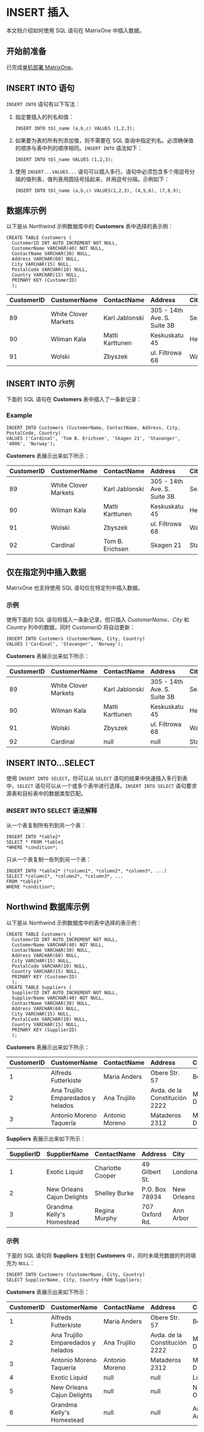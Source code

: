 # INSERT 插入

本文档介绍如何使用 SQL 语句在 MatrixOne 中插入数据。

## 开始前准备

已完成[单机部署 MatrixOne](../../Get-Started/install-standalone-matrixone.md)。

## INSERT INTO 语句

`INSERT INTO` 语句有以下写法：

1. 指定要插入的列名和值：

    ```
    INSERT INTO tbl_name (a,b,c) VALUES (1,2,3);
    ```

2. 如果要为表的所有列添加值，则不需要在 SQL 查询中指定列名。必须确保值的顺序与表中列的顺序相同。`INSERT INTO` 语法如下：

    ```
    INSERT INTO tbl_name VALUES (1,2,3);
    ```

3. 使用 `INSERT...VALUES...` 语句可以插入多行。语句中必须包含多个用逗号分隔的值列表，值列表用圆括号括起来，并用逗号分隔。示例如下：

    ```
    INSERT INTO tbl_name (a,b,c) VALUES(1,2,3), (4,5,6), (7,8,9);
    ```

## 数据库示例

以下是从 Northwind 示例数据库中的 **Customers** 表中选择的表示例：

```
CREATE TABLE Customers (
  CustomerID INT AUTO_INCREMENT NOT NULL,
  CustomerName VARCHAR(40) NOT NULL,
  ContactName VARCHAR(30) NULL,
  Address VARCHAR(60) NULL,
  City VARCHAR(15) NULL,
  PostalCode VARCHAR(10) NULL,
  Country VARCHAR(15) NULL,
  PRIMARY KEY (CustomerID)
  );
```

| CustomerID | CustomerName         | ContactName     | Address                     | City     | PostalCode | Country |
| :--------- | :------------------- | :-------------- | :-------------------------- | :------- | :--------- | :------ |
| 89         | White Clover Markets | Karl Jablonski  | 305 - 14th Ave. S. Suite 3B | Seattle  | 98128      | USA     |
| 90         | Wilman Kala          | Matti Karttunen | Keskuskatu 45               | Helsinki | 21240      | Finland |
| 91         | Wolski               | Zbyszek         | ul. Filtrowa 68             | Walla    | 01-012     | Poland  |

## INSERT INTO 示例

下面的 SQL 语句在 **Customers** 表中插入了一条新记录：

### Example

```
INSERT INTO Customers (CustomerName, ContactName, Address, City, PostalCode, Country)
VALUES ('Cardinal', 'Tom B. Erichsen', 'Skagen 21', 'Stavanger', '4006', 'Norway');
```

**Customers** 表展示出来如下所示：

| CustomerID | CustomerName         | ContactName     | Address                     | City      | PostalCode | Country |
| :--------- | :------------------- | :-------------- | :-------------------------- | :-------- | :--------- | :------ |
| 89         | White Clover Markets | Karl Jablonski  | 305 - 14th Ave. S. Suite 3B | Seattle   | 98128      | USA     |
| 90         | Wilman Kala          | Matti Karttunen | Keskuskatu 45               | Helsinki  | 21240      | Finland |
| 91         | Wolski               | Zbyszek         | ul. Filtrowa 68             | Walla     | 01-012     | Poland  |
| 92         | Cardinal             | Tom B. Erichsen | Skagen 21                   | Stavanger | 4006       | Norway  |

## 仅在指定列中插入数据

MatrixOne 也支持使用 SQL 语句仅在特定列中插入数据。

### 示例

使用下面的 SQL 语句将插入一条新记录，但只插入 *CustomerName*、*City* 和 *Country* 列中的数据，同时 *CustomerID* 将自动更新：

```
INSERT INTO Customers (CustomerName, City, Country)
VALUES ('Cardinal', 'Stavanger', 'Norway');
```

**Customers** 表展示出来如下所示：

| CustomerID | CustomerName         | ContactName     | Address                     | City      | PostalCode | Country |
| :--------- | :------------------- | :-------------- | :-------------------------- | :-------- | :--------- | :------ |
| 89         | White Clover Markets | Karl Jablonski  | 305 - 14th Ave. S. Suite 3B | Seattle   | 98128      | USA     |
| 90         | Wilman Kala          | Matti Karttunen | Keskuskatu 45               | Helsinki  | 21240      | Finland |
| 91         | Wolski               | Zbyszek         | ul. Filtrowa 68             | Walla     | 01-012     | Poland  |
| 92         | Cardinal             | null            | null                        | Stavanger | null       | Norway  |

## INSERT INTO...SELECT

使用 `INSERT INTO SELECT`，你可以从 `SELECT` 语句的结果中快速插入多行到表中，`SELECT` 语句可以从一个或多个表中进行选择。`INSERT INTO SELECT` 语句要求源表和目标表中的数据类型匹配。

### INSERT INTO SELECT 语法解释

从一个表复制所有列到另一个表：

```
INSERT INTO *table2*
SELECT * FROM *table1
*WHERE *condition*;
```

只从一个表复制一些列到另一个表：

```
INSERT INTO *table2* (*column1*, *column2*, *column3*, ...)
SELECT *column1*, *column2*, *column3*, ...
FROM *table1*
WHERE *condition*;
```

## Northwind 数据库示例

以下是从 Northwind 示例数据库中的表中选择的表示例：

```
CREATE TABLE Customers (
  CustomerID INT AUTO_INCREMENT NOT NULL,
  CustomerName VARCHAR(40) NOT NULL,
  ContactName VARCHAR(30) NULL,
  Address VARCHAR(60) NULL,
  City VARCHAR(15) NULL,
  PostalCode VARCHAR(10) NULL,
  Country VARCHAR(15) NULL,
  PRIMARY KEY (CustomerID)
  );
CREATE TABLE Suppliers (
  SupplierID INT AUTO_INCREMENT NOT NULL,
  SupplierName VARCHAR(40) NOT NULL,
  ContactName VARCHAR(30) NULL,
  Address VARCHAR(60) NULL,
  City VARCHAR(15) NULL,
  PostalCode VARCHAR(10) NULL,
  Country VARCHAR(15) NULL,
  PRIMARY KEY (SupplierID)
  );
```

**Customers** 表展示出来如下所示：

| CustomerID | CustomerName                       | ContactName    | Address                       | City        | PostalCode | Country |
| :--------- | :--------------------------------- | :------------- | :---------------------------- | :---------- | :--------- | :------ |
| 1          | Alfreds Futterkiste                | Maria Anders   | Obere Str. 57                 | Berlin      | 12209      | Germany |
| 2          | Ana Trujillo Emparedados y helados | Ana Trujillo   | Avda. de la Constitución 2222 | México D.F. | 05021      | Mexico  |
| 3          | Antonio Moreno Taquería            | Antonio Moreno | Mataderos 2312                | México D.F. | 05023      | Mexico  |

**Suppliers** 表展示出来如下所示：

| SupplierID | SupplierName               | ContactName      | Address        | City        | PostalCode | Country |
| :--------- | :------------------------- | :--------------- | :------------- | :---------- | :--------- | :------ |
| 1          | Exotic Liquid              | Charlotte Cooper | 49 Gilbert St. | Londona     | EC1 4SD    | UK      |
| 2          | New Orleans Cajun Delights | Shelley Burke    | P.O. Box 78934 | New Orleans | 70117      | USA     |
| 3          | Grandma Kelly's Homestead  | Regina Murphy    | 707 Oxford Rd. | Ann Arbor   | 48104      | USA     |

### 示例

下面的 SQL 语句将 **Suppliers** 复制到 **Customers** 中，同时未填充数据的列将填充为 `NULL`：

```
INSERT INTO Customers (CustomerName, City, Country)
SELECT SupplierName, City, Country FROM Suppliers;
```

**Customers** 表展示出来如下所示：

| CustomerID | CustomerName                       | ContactName    | Address                       | City        | PostalCode | Country |
| :--------- | :--------------------------------- | :------------- | :---------------------------- | :---------- | :--------- | :------ |
| 1          | Alfreds Futterkiste                | Maria Anders   | Obere Str. 57                 | Berlin      | 12209      | Germany |
| 2          | Ana Trujillo Emparedados y helados | Ana Trujillo   | Avda. de la Constitución 2222 | México D.F. | 05021      | Mexico  |
| 3          | Antonio Moreno Taquería            | Antonio Moreno | Mataderos 2312                | México D.F. | 05023      | Mexico  |
| 4          | Exotic Liquid                      | null           | null                          | Londona     | null       | UK      |
| 5          | New Orleans Cajun Delights         | null           | null                          | New Orleans | null       | USA     |
| 6          | Grandma Kelly's Homestead          | null           | null                          | Ann Arbor   | null       | USA     |
